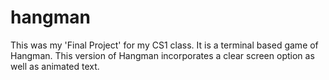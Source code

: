 # hangman
This was my 'Final Project' for my CS1 class.
It is a terminal based game of Hangman.
This version of Hangman incorporates a clear screen option as
well as animated text.
